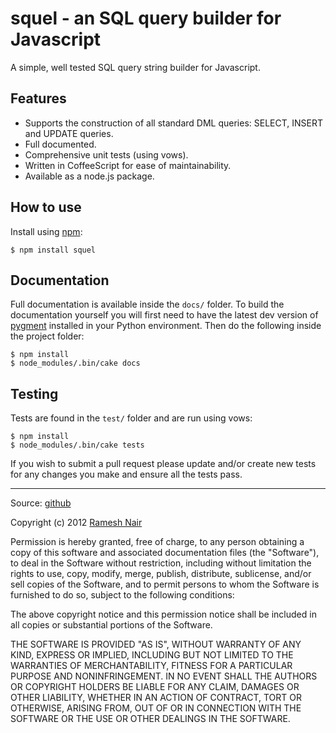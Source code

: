 # squel - an SQL query builder for Javascript

A simple, well tested SQL query string builder for Javascript.

## Features

* Supports the construction of all standard DML queries: SELECT, INSERT and UPDATE queries.
* Full documented.
* Comprehensive unit tests (using vows).
* Written in CoffeeScript for ease of maintainability.
* Available as a node.js package.

## How to use

Install using [npm](http://npmjs.org/):

    $ npm install squel

## Documentation

Full documentation is available inside the `docs/` folder. To build the documentation yourself you will first need to
have the latest dev version of [pygment](http://pygments.org/download/) installed in your Python environment. Then
do the following inside the project folder:

    $ npm install
    $ node_modules/.bin/cake docs

## Testing

Tests are found in the `test/` folder and are run using vows:

    $ npm install
    $ node_modules/.bin/cake tests

If you wish to submit a pull request please update and/or create new tests for any changes you make and ensure all the
tests pass.

---

Source: [github](https://github.com/hiddentao/squel)


Copyright (c) 2012 [Ramesh Nair](http://www.hiddentao.com/)

Permission is hereby granted, free of charge, to any person
obtaining a copy of this software and associated documentation
files (the "Software"), to deal in the Software without
restriction, including without limitation the rights to use,
copy, modify, merge, publish, distribute, sublicense, and/or sell
copies of the Software, and to permit persons to whom the
Software is furnished to do so, subject to the following
conditions:

The above copyright notice and this permission notice shall be
included in all copies or substantial portions of the Software.

THE SOFTWARE IS PROVIDED "AS IS", WITHOUT WARRANTY OF ANY KIND,
EXPRESS OR IMPLIED, INCLUDING BUT NOT LIMITED TO THE WARRANTIES
OF MERCHANTABILITY, FITNESS FOR A PARTICULAR PURPOSE AND
NONINFRINGEMENT. IN NO EVENT SHALL THE AUTHORS OR COPYRIGHT
HOLDERS BE LIABLE FOR ANY CLAIM, DAMAGES OR OTHER LIABILITY,
WHETHER IN AN ACTION OF CONTRACT, TORT OR OTHERWISE, ARISING
FROM, OUT OF OR IN CONNECTION WITH THE SOFTWARE OR THE USE OR
OTHER DEALINGS IN THE SOFTWARE.





